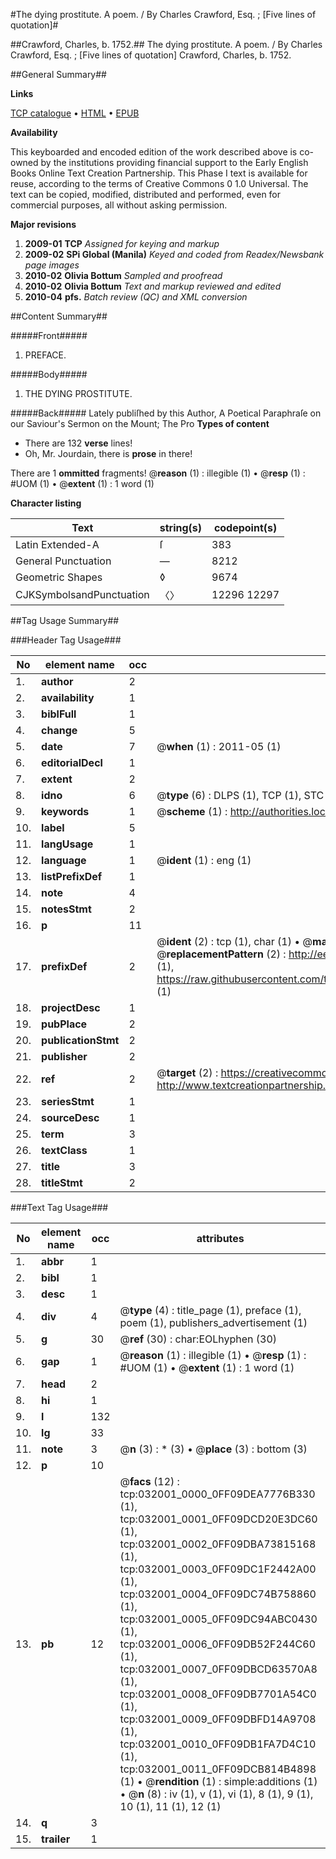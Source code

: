 #The dying prostitute. A poem. / By Charles Crawford, Esq. ; [Five lines of quotation]#

##Crawford, Charles, b. 1752.##
The dying prostitute. A poem. / By Charles Crawford, Esq. ; [Five lines of quotation]
Crawford, Charles, b. 1752.

##General Summary##

**Links**

[TCP catalogue](http://www.ota.ox.ac.uk/tcp/)  • 
[HTML](http://tei.it.ox.ac.uk/tcp/Texts-HTML/free/N24/N24209.html)  • 
[EPUB](http://tei.it.ox.ac.uk/tcp/Texts-EPUB/free/N24/N24209.epub)

**Availability**

This keyboarded and encoded edition of the
	       work described above is co-owned by the institutions
	       providing financial support to the Early English Books
	       Online Text Creation Partnership. This Phase I text is
	       available for reuse, according to the terms of Creative
	       Commons 0 1.0 Universal. The text can be copied,
	       modified, distributed and performed, even for
	       commercial purposes, all without asking permission.

**Major revisions**

1. __2009-01__ __TCP__ *Assigned for keying and markup*
1. __2009-02__ __SPi Global (Manila)__ *Keyed and coded from Readex/Newsbank page images*
1. __2010-02__ __Olivia Bottum__ *Sampled and proofread*
1. __2010-02__ __Olivia Bottum__ *Text and markup reviewed and edited*
1. __2010-04__ __pfs.__ *Batch review (QC) and XML conversion*

##Content Summary##

#####Front#####

1. PREFACE.

#####Body#####

1. THE DYING PROSTITUTE.

#####Back#####
Lately publiſhed by this Author, A Poetical Paraphraſe on our Saviour's Sermon on the Mount; The Pro
**Types of content**

  * There are 132 **verse** lines!
  * Oh, Mr. Jourdain, there is **prose** in there!

There are 1 **ommitted** fragments! 
 @__reason__ (1) : illegible (1)  •  @__resp__ (1) : #UOM (1)  •  @__extent__ (1) : 1 word (1)

**Character listing**


|Text|string(s)|codepoint(s)|
|---|---|---|
|Latin Extended-A|ſ|383|
|General Punctuation|—|8212|
|Geometric Shapes|◊|9674|
|CJKSymbolsandPunctuation|〈〉|12296 12297|

##Tag Usage Summary##

###Header Tag Usage###

|No|element name|occ|attributes|
|---|---|---|---|
|1.|__author__|2||
|2.|__availability__|1||
|3.|__biblFull__|1||
|4.|__change__|5||
|5.|__date__|7| @__when__ (1) : 2011-05 (1)|
|6.|__editorialDecl__|1||
|7.|__extent__|2||
|8.|__idno__|6| @__type__ (6) : DLPS (1), TCP (1), STC (1), NOTIS (1), IMAGE-SET (1), EVANS-CITATION (1)|
|9.|__keywords__|1| @__scheme__ (1) : http://authorities.loc.gov/ (1)|
|10.|__label__|5||
|11.|__langUsage__|1||
|12.|__language__|1| @__ident__ (1) : eng (1)|
|13.|__listPrefixDef__|1||
|14.|__note__|4||
|15.|__notesStmt__|2||
|16.|__p__|11||
|17.|__prefixDef__|2| @__ident__ (2) : tcp (1), char (1)  •  @__matchPattern__ (2) : ([0-9\-]+):([0-9IVX]+) (1), (.+) (1)  •  @__replacementPattern__ (2) : http://eebo.chadwyck.com/downloadtiff?vid=$1&page=$2 (1), https://raw.githubusercontent.com/textcreationpartnership/Texts/master/tcpchars.xml#$1 (1)|
|18.|__projectDesc__|1||
|19.|__pubPlace__|2||
|20.|__publicationStmt__|2||
|21.|__publisher__|2||
|22.|__ref__|2| @__target__ (2) : https://creativecommons.org/publicdomain/zero/1.0/ (1), http://www.textcreationpartnership.org/docs/. (1)|
|23.|__seriesStmt__|1||
|24.|__sourceDesc__|1||
|25.|__term__|3||
|26.|__textClass__|1||
|27.|__title__|3||
|28.|__titleStmt__|2||


###Text Tag Usage###

|No|element name|occ|attributes|
|---|---|---|---|
|1.|__abbr__|1||
|2.|__bibl__|1||
|3.|__desc__|1||
|4.|__div__|4| @__type__ (4) : title_page (1), preface (1), poem (1), publishers_advertisement (1)|
|5.|__g__|30| @__ref__ (30) : char:EOLhyphen (30)|
|6.|__gap__|1| @__reason__ (1) : illegible (1)  •  @__resp__ (1) : #UOM (1)  •  @__extent__ (1) : 1 word (1)|
|7.|__head__|2||
|8.|__hi__|1||
|9.|__l__|132||
|10.|__lg__|33||
|11.|__note__|3| @__n__ (3) : * (3)  •  @__place__ (3) : bottom (3)|
|12.|__p__|10||
|13.|__pb__|12| @__facs__ (12) : tcp:032001_0000_0FF09DEA7776B330 (1), tcp:032001_0001_0FF09DCD20E3DC60 (1), tcp:032001_0002_0FF09DBA73815168 (1), tcp:032001_0003_0FF09DC1F2442A00 (1), tcp:032001_0004_0FF09DC74B758860 (1), tcp:032001_0005_0FF09DC94ABC0430 (1), tcp:032001_0006_0FF09DB52F244C60 (1), tcp:032001_0007_0FF09DBCD63570A8 (1), tcp:032001_0008_0FF09DB7701A54C0 (1), tcp:032001_0009_0FF09DBFD14A9708 (1), tcp:032001_0010_0FF09DB1FA7D4C10 (1), tcp:032001_0011_0FF09DCB814B4898 (1)  •  @__rendition__ (1) : simple:additions (1)  •  @__n__ (8) : iv (1), v (1), vi (1), 8 (1), 9 (1), 10 (1), 11 (1), 12 (1)|
|14.|__q__|3||
|15.|__trailer__|1||
